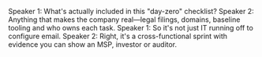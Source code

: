 Speaker 1: What's actually included in this "day-zero" checklist?
Speaker 2: Anything that makes the company real—legal filings, domains, baseline tooling and who owns each task.
Speaker 1: So it's not just IT running off to configure email.
Speaker 2: Right, it's a cross-functional sprint with evidence you can show an MSP, investor or auditor.

